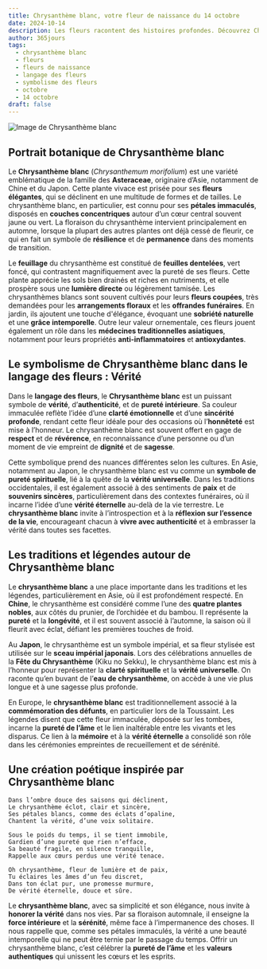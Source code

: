 ```yaml
---
title: Chrysanthème blanc, votre fleur de naissance du 14 octobre
date: 2024-10-14
description: Les fleurs racontent des histoires profondes. Découvrez Chrysanthème blanc, votre fleur de naissance du 14 octobre, ses symboles et récits fascinants. Plongez dans sa signification et son langage unique dans l'art floral.
author: 365jours
tags:
  - chrysanthème blanc
  - fleurs
  - fleurs de naissance
  - langage des fleurs
  - symbolisme des fleurs
  - octobre
  - 14 octobre
draft: false
---
```



![Image de Chrysanthème blanc](https://cdn.pixabay.com/photo/2022/08/17/15/21/flower-7392770_1280.jpg#center)


## Portrait botanique de Chrysanthème blanc

Le **Chrysanthème blanc** (_Chrysanthemum morifolium_) est une variété emblématique de la famille des **Asteraceae**, originaire d’Asie, notamment de Chine et du Japon. Cette plante vivace est prisée pour ses **fleurs élégantes**, qui se déclinent en une multitude de formes et de tailles. Le chrysanthème blanc, en particulier, est connu pour ses **pétales immaculés**, disposés en **couches concentriques** autour d’un cœur central souvent jaune ou vert. La floraison du chrysanthème intervient principalement en automne, lorsque la plupart des autres plantes ont déjà cessé de fleurir, ce qui en fait un symbole de **résilience** et de **permanence** dans des moments de transition.

Le **feuillage** du chrysanthème est constitué de **feuilles dentelées**, vert foncé, qui contrastent magnifiquement avec la pureté de ses fleurs. Cette plante apprécie les sols bien drainés et riches en nutriments, et elle prospère sous une **lumière directe** ou légèrement tamisée. Les chrysanthèmes blancs sont souvent cultivés pour leurs **fleurs coupées**, très demandées pour les **arrangements floraux** et les **offrandes funéraires**. En jardin, ils ajoutent une touche d'élégance, évoquant une **sobriété naturelle** et une **grâce intemporelle**. Outre leur valeur ornementale, ces fleurs jouent également un rôle dans les **médecines traditionnelles asiatiques**, notamment pour leurs propriétés **anti-inflammatoires** et **antioxydantes**.

## Le symbolisme de Chrysanthème blanc dans le langage des fleurs : Vérité

Dans le **langage des fleurs**, le **Chrysanthème blanc** est un puissant symbole de **vérité**, d’**authenticité**, et de **pureté intérieure**. Sa couleur immaculée reflète l’idée d’une **clarté émotionnelle** et d’une **sincérité profonde**, rendant cette fleur idéale pour des occasions où l’**honnêteté** est mise à l’honneur. Le chrysanthème blanc est souvent offert en gage de **respect** et de **révérence**, en reconnaissance d’une personne ou d’un moment de vie empreint de **dignité** et de **sagesse**.

Cette symbolique prend des nuances différentes selon les cultures. En Asie, notamment au Japon, le chrysanthème blanc est vu comme un **symbole de pureté spirituelle**, lié à la quête de la **vérité universelle**. Dans les traditions occidentales, il est également associé à des sentiments de **paix** et de **souvenirs sincères**, particulièrement dans des contextes funéraires, où il incarne l’idée d’une **vérité éternelle** au-delà de la vie terrestre. Le **chrysanthème blanc** invite à l’introspection et à la **réflexion sur l’essence de la vie**, encourageant chacun à **vivre avec authenticité** et à embrasser la vérité dans toutes ses facettes.

## Les traditions et légendes autour de Chrysanthème blanc

Le **chrysanthème blanc** a une place importante dans les traditions et les légendes, particulièrement en Asie, où il est profondément respecté. En **Chine**, le chrysanthème est considéré comme l’une des **quatre plantes nobles**, aux côtés du prunier, de l’orchidée et du bambou. Il représente la **pureté** et la **longévité**, et il est souvent associé à l’automne, la saison où il fleurit avec éclat, défiant les premières touches de froid.

Au **Japon**, le chrysanthème est un symbole impérial, et sa fleur stylisée est utilisée sur le **sceau impérial japonais**. Lors des célébrations annuelles de la **Fête du Chrysanthème** (Kiku no Sekku), le chrysanthème blanc est mis à l’honneur pour représenter la **clarté spirituelle** et la **vérité universelle**. On raconte qu’en buvant de l’**eau de chrysanthème**, on accède à une vie plus longue et à une sagesse plus profonde.

En Europe, le **chrysanthème blanc** est traditionnellement associé à la **commémoration des défunts**, en particulier lors de la Toussaint. Les légendes disent que cette fleur immaculée, déposée sur les tombes, incarne la **pureté de l’âme** et le lien inaltérable entre les vivants et les disparus. Ce lien à la **mémoire** et à la **vérité éternelle** a consolidé son rôle dans les cérémonies empreintes de recueillement et de sérénité.

## Une création poétique inspirée par Chrysanthème blanc

```
Dans l’ombre douce des saisons qui déclinent,
Le chrysanthème éclot, clair et sincère,
Ses pétales blancs, comme des éclats d’opaline,
Chantent la vérité, d’une voix solitaire.

Sous le poids du temps, il se tient immobile,
Gardien d’une pureté que rien n’efface,
Sa beauté fragile, en silence tranquille,
Rappelle aux cœurs perdus une vérité tenace.

Oh chrysanthème, fleur de lumière et de paix,
Tu éclaires les âmes d’un feu discret,
Dans ton éclat pur, une promesse murmure,
De vérité éternelle, douce et sûre.
```

Le **chrysanthème blanc**, avec sa simplicité et son élégance, nous invite à **honorer la vérité** dans nos vies. Par sa floraison automnale, il enseigne la **force intérieure** et la **sérénité**, même face à l’impermanence des choses. Il nous rappelle que, comme ses pétales immaculés, la vérité a une beauté intemporelle qui ne peut être ternie par le passage du temps. Offrir un chrysanthème blanc, c’est célébrer la **pureté de l’âme** et les **valeurs authentiques** qui unissent les cœurs et les esprits.

